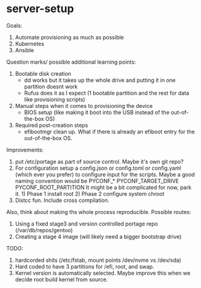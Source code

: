 # server-setup

Goals:
1) Automate provisioning as much as possible
2) Kubernetes
3) Ansible

Question marks/ possible additional learning points:
1) Bootable disk creation
    - dd works but it takes up the whole drive and putting it in one partition doesnt work
    - Rufus does it as I expect (1 bootable partition and the rest for data like provisioning scripts)
2) Manual steps when it comes to provisioning the device
    - BIOS setup (like making it boot into the USB instead of the out-of-the-box OS)
3) Required post-creation steps
    - efibootmgr clean up. What if there is already an efiboot entry for the out-of-the-box OS.

Improvements:
1) put /etc/portage as part of source control. Maybe it's own git repo?
2) For configuration
    setup a config.json or config.toml or config.yaml (which ever you prefer)
    to configure input for the scripts. Maybe a good naming convention would be
        PYCONF_*
        PYCONF_TARGET_DRIVE
        PYCONF_ROOT_PARTITION
    It might be a bit complicated for now, park it. 
        1) Phase 1 install root
        2) Phase 2 configure system chroot
3) Distcc fun. Include cross compilation. 

Also, think about making ths whole process reproducible.
Possible routes:
1) Using a fixed stage3 and version controlled portage repo (/var/db/repos/gentoo)
2) Creating a stage 4 image (will likely need a bigger bootstrap drive)

TODO:
1) hardcorded shits (/etc/fstab, mount points /dev/nvme vs /dev/sda)
2) Hard coded to have 3 partitions for /efi, root, and swap.
3) Kernel version is automatically selected. Maybe improve this when we decide root build kernel from source.




